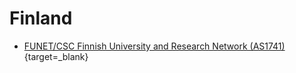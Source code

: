 # Finland

- [FUNET/CSC Finnish University and Research Network (AS1741)](http://www.csc.fi/cgi-bin/nph-traceroute){target=_blank}
